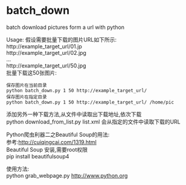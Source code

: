 # batch_down
batch download pictures form a url with python

Usage:
	假设需要批量下载的图片URL如下所示:  
	http://example_target_url/01.jp  
	http://example_target_url/02.jpg  
	...  
	http://example_target_url/50.jpg  
	批量下载这50张图片:  

	保存图片在当前目录  
	python batch_down.py 1 50 http://example_target_url/  
	保存图片在指定目录  
	python batch_down.py 1 50 http://example_target_url/ /home/pic  

添加另外一种下载方法,从文件中读取出下载地址,依次下载  
python download_from_list.py list.xml 会从指定的文件中读取下载的URL  

Python爬虫利器二之Beautiful Soup的用法:  
参考:http://cuiqingcai.com/1319.html  
Beautiful Soup 安装,需要root权限  
pip install beautifulsoup4  

使用方法:  
python grab_webpage.py http://www.python.org
